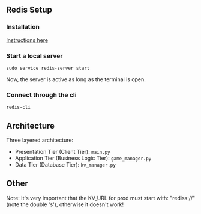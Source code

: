 ## Redis Setup
### Installation
[Instructions here](https://redis.io/docs/latest/operate/oss_and_stack/install/install-redis/)

### Start a local server
```
sudo service redis-server start
```
Now, the server is active as long as the terminal is open.

### Connect through the cli 
```
redis-cli
```

## Architecture
Three layered architecture:
- Presentation Tier (Client Tier): `main.py`
- Application Tier (Business Logic Tier): `game_manager.py`
- Data Tier (Database Tier): `kv_manager.py`

## Other
Note: It's very important that the KV_URL for prod must start with: "rediss://" (note the double 's'), otherwise it doesn't work!
